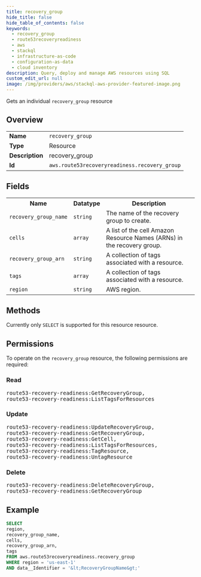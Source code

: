 ```yaml
---
title: recovery_group
hide_title: false
hide_table_of_contents: false
keywords:
  - recovery_group
  - route53recoveryreadiness
  - aws
  - stackql
  - infrastructure-as-code
  - configuration-as-data
  - cloud inventory
description: Query, deploy and manage AWS resources using SQL
custom_edit_url: null
image: /img/providers/aws/stackql-aws-provider-featured-image.png
---
```

Gets an individual <code>recovery_group</code> resource

## Overview
<table><tbody>
<tr><td><b>Name</b></td><td><code>recovery_group</code></td></tr>
<tr><td><b>Type</b></td><td>Resource</td></tr>
<tr><td><b>Description</b></td><td>recovery_group</td></tr>
<tr><td><b>Id</b></td><td><code>aws.route53recoveryreadiness.recovery_group</code></td></tr>
</tbody></table>

## Fields
<table><tbody>
<tr><th>Name</th><th>Datatype</th><th>Description</th></tr>
<tr><td><code>recovery_group_name</code></td><td><code>string</code></td><td>The name of the recovery group to create.</td></tr>
<tr><td><code>cells</code></td><td><code>array</code></td><td>A list of the cell Amazon Resource Names (ARNs) in the recovery group.</td></tr>
<tr><td><code>recovery_group_arn</code></td><td><code>string</code></td><td>A collection of tags associated with a resource.</td></tr>
<tr><td><code>tags</code></td><td><code>array</code></td><td>A collection of tags associated with a resource.</td></tr>
<tr><td><code>region</code></td><td><code>string</code></td><td>AWS region.</td></tr>

</tbody></table>

## Methods
Currently only <code>SELECT</code> is supported for this resource resource.

## Permissions

To operate on the <code>recovery_group</code> resource, the following permissions are required:

### Read
<pre>
route53-recovery-readiness:GetRecoveryGroup,
route53-recovery-readiness:ListTagsForResources</pre>

### Update
<pre>
route53-recovery-readiness:UpdateRecoveryGroup,
route53-recovery-readiness:GetRecoveryGroup,
route53-recovery-readiness:GetCell,
route53-recovery-readiness:ListTagsForResources,
route53-recovery-readiness:TagResource,
route53-recovery-readiness:UntagResource</pre>

### Delete
<pre>
route53-recovery-readiness:DeleteRecoveryGroup,
route53-recovery-readiness:GetRecoveryGroup</pre>


## Example
```sql
SELECT
region,
recovery_group_name,
cells,
recovery_group_arn,
tags
FROM aws.route53recoveryreadiness.recovery_group
WHERE region = 'us-east-1'
AND data__Identifier = '&lt;RecoveryGroupName&gt;'
```
